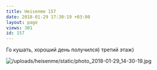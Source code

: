 ```yaml
---
title: Heisenme 157
date: 2018-01-29 17:30:19 +03:00
layout: page
views: 301
id: 157
---
```


Го кушать, хороший день получился) третий этаж)



![/uploads/heisenme/static/photo_2018-01-29_14-30-19.jpg](/uploads/heisenme/static/photo_2018-01-29_14-30-19.jpg)
